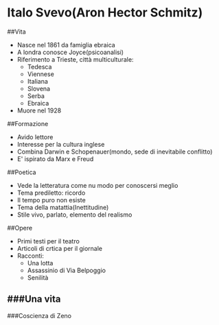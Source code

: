 # Italo Svevo(Aron Hector Schmitz)


##Vita
- Nasce nel 1861 da famiglia ebraica
- A londra conosce Joyce(psicoanalisi)
- Riferimento a Trieste, città multiculturale:
    - Tedesca
    - Viennese
    - Italiana
    - Slovena
    - Serba
    - Ebraica
- Muore nel 1928

##Formazione
- Avido lettore
- Interesse per la cultura inglese
- Combina Darwin e Schopenauer(mondo, sede di inevitabile conflitto)
- E' ispirato da Marx e Freud

##Poetica
- Vede la letteratura come nu modo per conoscersi meglio
- Tema prediletto: ricordo
- Il tempo puro non esiste
- Tema della matattia(Inettitudine)
- Stile vivo, parlato, elemento del realismo

##Opere
- Primi testi per il teatro
- Articoli di crtica per il giornale
- Racconti:
    - Una lotta
    - Assassinio di Via Belpoggio
    - Senilità

###Una vita
-


###Coscienza di Zeno
